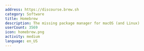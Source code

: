 ```yaml
---
address: https://discourse.brew.sh
category: Software
title: Homebrew
description: The missing package manager for macOS (and Linux)
userCount: 3569
icon: homebrew.png
activity: medium
language: en_US
---
```

